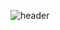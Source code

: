 ![header](https://capsule-render.vercel.app/api?type=waving&text=Welcome&height=300&color=5BFFB0&fontcolor=ffffff)

